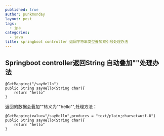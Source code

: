 ```yaml
---
published: true
author: punkmonday
layout: post
tags:
  - jpa
categories:
  - java
title: springboot controller 返回字符串类型叠加双引号处理办法
---
```

## Springboot controller返回String 自动叠加""处理办法

```
@GetMapping("/sayHello")
public String sayHello(String char){
	return "hello"
}
```

返回的数据会叠加""转义为"\"hello\"",处理方法：

```
@GetMapping(value="/sayHello",produces = "text/plain;charset=utf-8")
public String sayHello(String char){
	return "hello"
}
```
